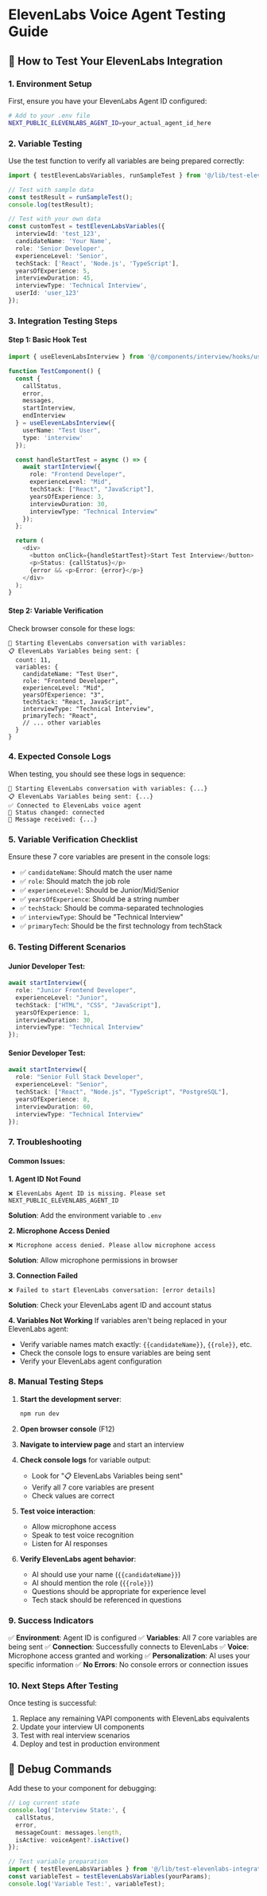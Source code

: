 # ElevenLabs Voice Agent Testing Guide

## 🧪 How to Test Your ElevenLabs Integration

### 1. **Environment Setup**

First, ensure you have your ElevenLabs Agent ID configured:

```bash
# Add to your .env file
NEXT_PUBLIC_ELEVENLABS_AGENT_ID=your_actual_agent_id_here
```

### 2. **Variable Testing**

Use the test function to verify all variables are being prepared correctly:

```typescript
import { testElevenLabsVariables, runSampleTest } from '@/lib/test-elevenlabs-integration';

// Test with sample data
const testResult = runSampleTest();
console.log(testResult);

// Test with your own data
const customTest = testElevenLabsVariables({
  interviewId: 'test_123',
  candidateName: 'Your Name',
  role: 'Senior Developer',
  experienceLevel: 'Senior',
  techStack: ['React', 'Node.js', 'TypeScript'],
  yearsOfExperience: 5,
  interviewDuration: 45,
  interviewType: 'Technical Interview',
  userId: 'user_123'
});
```

### 3. **Integration Testing Steps**

#### Step 1: Basic Hook Test
```typescript
import { useElevenLabsInterview } from '@/components/interview/hooks/useElevenLabsInterview';

function TestComponent() {
  const {
    callStatus,
    error,
    messages,
    startInterview,
    endInterview
  } = useElevenLabsInterview({
    userName: "Test User",
    type: 'interview'
  });

  const handleStartTest = async () => {
    await startInterview({
      role: "Frontend Developer",
      experienceLevel: "Mid",
      techStack: ["React", "JavaScript"],
      yearsOfExperience: 3,
      interviewDuration: 30,
      interviewType: "Technical Interview"
    });
  };

  return (
    <div>
      <button onClick={handleStartTest}>Start Test Interview</button>
      <p>Status: {callStatus}</p>
      {error && <p>Error: {error}</p>}
    </div>
  );
}
```

#### Step 2: Variable Verification
Check browser console for these logs:
```
🚀 Starting ElevenLabs conversation with variables:
📋 ElevenLabs Variables being sent: {
  count: 11,
  variables: {
    candidateName: "Test User",
    role: "Frontend Developer",
    experienceLevel: "Mid",
    yearsOfExperience: "3",
    techStack: "React, JavaScript",
    interviewType: "Technical Interview",
    primaryTech: "React",
    // ... other variables
  }
}
```

### 4. **Expected Console Logs**

When testing, you should see these logs in sequence:

```
🚀 Starting ElevenLabs conversation with variables: {...}
📋 ElevenLabs Variables being sent: {...}
✅ Connected to ElevenLabs voice agent
🔄 Status changed: connected
💬 Message received: {...}
```

### 5. **Variable Verification Checklist**

Ensure these 7 core variables are present in the console logs:

- ✅ `candidateName`: Should match the user name
- ✅ `role`: Should match the job role
- ✅ `experienceLevel`: Should be Junior/Mid/Senior
- ✅ `yearsOfExperience`: Should be a string number
- ✅ `techStack`: Should be comma-separated technologies
- ✅ `interviewType`: Should be "Technical Interview"
- ✅ `primaryTech`: Should be the first technology from techStack

### 6. **Testing Different Scenarios**

#### Junior Developer Test:
```typescript
await startInterview({
  role: "Junior Frontend Developer",
  experienceLevel: "Junior",
  techStack: ["HTML", "CSS", "JavaScript"],
  yearsOfExperience: 1,
  interviewDuration: 30,
  interviewType: "Technical Interview"
});
```

#### Senior Developer Test:
```typescript
await startInterview({
  role: "Senior Full Stack Developer",
  experienceLevel: "Senior",
  techStack: ["React", "Node.js", "TypeScript", "PostgreSQL"],
  yearsOfExperience: 8,
  interviewDuration: 60,
  interviewType: "Technical Interview"
});
```

### 7. **Troubleshooting**

#### Common Issues:

**1. Agent ID Not Found**
```
❌ ElevenLabs Agent ID is missing. Please set NEXT_PUBLIC_ELEVENLABS_AGENT_ID
```
**Solution**: Add the environment variable to `.env`

**2. Microphone Access Denied**
```
❌ Microphone access denied. Please allow microphone access
```
**Solution**: Allow microphone permissions in browser

**3. Connection Failed**
```
❌ Failed to start ElevenLabs conversation: [error details]
```
**Solution**: Check your ElevenLabs agent ID and account status

**4. Variables Not Working**
If variables aren't being replaced in your ElevenLabs agent:
- Verify variable names match exactly: `{{candidateName}}`, `{{role}}`, etc.
- Check the console logs to ensure variables are being sent
- Verify your ElevenLabs agent configuration

### 8. **Manual Testing Steps**

1. **Start the development server**:
   ```bash
   npm run dev
   ```

2. **Open browser console** (F12)

3. **Navigate to interview page** and start an interview

4. **Check console logs** for variable output:
   - Look for "📋 ElevenLabs Variables being sent"
   - Verify all 7 core variables are present
   - Check values are correct

5. **Test voice interaction**:
   - Allow microphone access
   - Speak to test voice recognition
   - Listen for AI responses

6. **Verify ElevenLabs agent behavior**:
   - AI should use your name (`{{candidateName}}`)
   - AI should mention the role (`{{role}}`)
   - Questions should be appropriate for experience level
   - Tech stack should be referenced in questions

### 9. **Success Indicators**

✅ **Environment**: Agent ID is configured
✅ **Variables**: All 7 core variables are being sent
✅ **Connection**: Successfully connects to ElevenLabs
✅ **Voice**: Microphone access granted and working
✅ **Personalization**: AI uses your specific information
✅ **No Errors**: No console errors or connection issues

### 10. **Next Steps After Testing**

Once testing is successful:
1. Replace any remaining VAPI components with ElevenLabs equivalents
2. Update your interview UI components
3. Test with real interview scenarios
4. Deploy and test in production environment

## 🔧 Debug Commands

Add these to your component for debugging:

```typescript
// Log current state
console.log('Interview State:', {
  callStatus,
  error,
  messageCount: messages.length,
  isActive: voiceAgent?.isActive()
});

// Test variable preparation
import { testElevenLabsVariables } from '@/lib/test-elevenlabs-integration';
const variableTest = testElevenLabsVariables(yourParams);
console.log('Variable Test:', variableTest);
```
